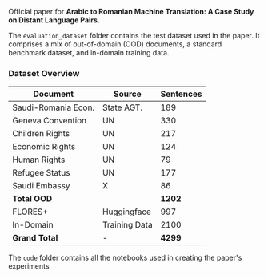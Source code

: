 Official paper for **Arabic to Romanian Machine Translation: A Case Study on Distant Language Pairs.**

The `evaluation_dataset` folder contains the test dataset used in the paper. It comprises a mix of out-of-domain (OOD) documents, a standard benchmark dataset, and in-domain training data.  

### Dataset Overview

| Document              | Source        | Sentences |
|-----------------------|--------------|-----------|
| Saudi-Romania Econ.   | State AGT.   | 189       |
| Geneva Convention     | UN           | 330       |
| Children Rights       | UN           | 217       |
| Economic Rights       | UN           | 124       |
| Human Rights          | UN           | 79        |
| Refugee Status        | UN           | 177       |
| Saudi Embassy         | X           | 86        |
| **Total OOD**         |              | **1202**  |
| FLORES+               | Huggingface  | 997       |
| In-Domain             | Training Data| 2100      |
| **Grand Total**       | -            | **4299**  |

The `code` folder contains all the notebooks used in creating the paper's experiments
